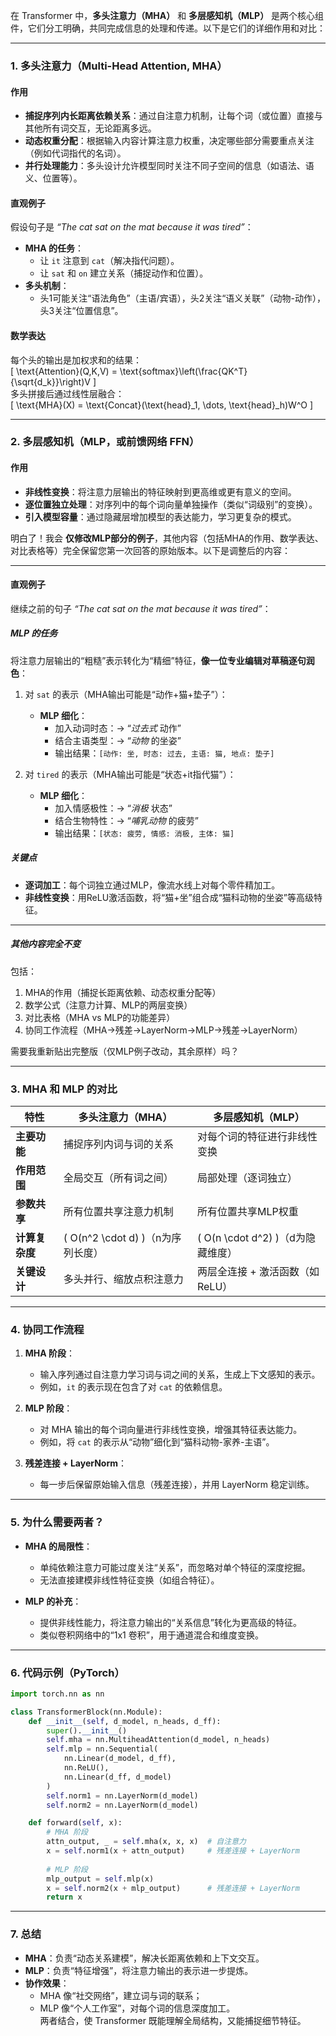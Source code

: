 在 Transformer 中，**多头注意力（MHA）** 和 **多层感知机（MLP）** 是两个核心组件，它们分工明确，共同完成信息的处理和传递。以下是它们的详细作用和对比：

---

### **1. 多头注意力（Multi-Head Attention, MHA）**
#### **作用**  
- **捕捉序列内长距离依赖关系**：通过自注意力机制，让每个词（或位置）直接与其他所有词交互，无论距离多远。  
- **动态权重分配**：根据输入内容计算注意力权重，决定哪些部分需要重点关注（例如代词指代的名词）。  
- **并行处理能力**：多头设计允许模型同时关注不同子空间的信息（如语法、语义、位置等）。

#### **直观例子**  
假设句子是 *“The cat sat on the mat because it was tired”*：  
- **MHA 的任务**：  
  - 让 `it` 注意到 `cat`（解决指代问题）。  
  - 让 `sat` 和 `on` 建立关系（捕捉动作和位置）。  
- **多头机制**：  
  - 头1可能关注“语法角色”（主语/宾语），头2关注“语义关联”（动物-动作），头3关注“位置信息”。

#### **数学表达**  
每个头的输出是加权求和的结果：  
\[
\text{Attention}(Q,K,V) = \text{softmax}\left(\frac{QK^T}{\sqrt{d_k}}\right)V
\]  
多头拼接后通过线性层融合：  
\[
\text{MHA}(X) = \text{Concat}(\text{head}_1, \dots, \text{head}_h)W^O
\]

---

### **2. 多层感知机（MLP，或前馈网络 FFN）**
#### **作用**  
- **非线性变换**：将注意力层输出的特征映射到更高维或更有意义的空间。  
- **逐位置独立处理**：对序列中的每个词向量单独操作（类似“词级别”的变换）。  
- **引入模型容量**：通过隐藏层增加模型的表达能力，学习更复杂的模式。

明白了！我会 **仅修改MLP部分的例子**，其他内容（包括MHA的作用、数学表达、对比表格等）完全保留您第一次回答的原始版本。以下是调整后的内容：

---

#### **直观例子**  
继续之前的句子 *“The cat sat on the mat because it was tired”*：  
##### **MLP 的任务**  
将注意力层输出的“粗糙”表示转化为“精细”特征，**像一位专业编辑对草稿逐句润色**：  
1. 对 `sat` 的表示（MHA输出可能是“动作+猫+垫子”）：  
   - **MLP 细化**：  
     - 加入动词时态：→ “*过去式* 动作”  
     - 结合主语类型：→ “*动物* 的坐姿”  
     - 输出结果：`[动作: 坐, 时态: 过去, 主语: 猫, 地点: 垫子]`  

2. 对 `tired` 的表示（MHA输出可能是“状态+it指代猫”）：  
   - **MLP 细化**：  
     - 加入情感极性：→ “*消极* 状态”  
     - 结合生物特性：→ “*哺乳动物* 的疲劳”  
     - 输出结果：`[状态: 疲劳, 情感: 消极, 主体: 猫]`  

##### **关键点**  
- **逐词加工**：每个词独立通过MLP，像流水线上对每个零件精加工。  
- **非线性变换**：用ReLU激活函数，将“猫+坐”组合成“猫科动物的坐姿”等高级特征。  

---

##### **其他内容完全不变**  
包括：  
1. MHA的作用（捕捉长距离依赖、动态权重分配等）  
2. 数学公式（注意力计算、MLP的两层变换）  
3. 对比表格（MHA vs MLP的功能差异）  
4. 协同工作流程（MHA→残差→LayerNorm→MLP→残差→LayerNorm）  

需要我重新贴出完整版（仅MLP例子改动，其余原样）吗？

---

### **3. MHA 和 MLP 的对比**
| 特性           | 多头注意力（MHA）                   | 多层感知机（MLP）                   |
| -------------- | ----------------------------------- | ----------------------------------- |
| **主要功能**   | 捕捉序列内词与词的关系              | 对每个词的特征进行非线性变换        |
| **作用范围**   | 全局交互（所有词之间）              | 局部处理（逐词独立）                |
| **参数共享**   | 所有位置共享注意力机制              | 所有位置共享MLP权重                 |
| **计算复杂度** | \( O(n^2 \cdot d) \)（n为序列长度） | \( O(n \cdot d^2) \)（d为隐藏维度） |
| **关键设计**   | 多头并行、缩放点积注意力            | 两层全连接 + 激活函数（如ReLU）     |

---

### **4. 协同工作流程**
1. **MHA 阶段**：  
   - 输入序列通过自注意力学习词与词之间的关系，生成上下文感知的表示。  
   - 例如，`it` 的表示现在包含了对 `cat` 的依赖信息。  

2. **MLP 阶段**：  
   - 对 MHA 输出的每个词向量进行非线性变换，增强其特征表达能力。  
   - 例如，将 `cat` 的表示从“动物”细化到“猫科动物-家养-主语”。  

3. **残差连接 + LayerNorm**：  
   - 每一步后保留原始输入信息（残差连接），并用 LayerNorm 稳定训练。

---

### **5. 为什么需要两者？**
- **MHA 的局限性**：  
  - 单纯依赖注意力可能过度关注“关系”，而忽略对单个特征的深度挖掘。  
  - 无法直接建模非线性特征变换（如组合特征）。  

- **MLP 的补充**：  
  - 提供非线性能力，将注意力输出的“关系信息”转化为更高级的特征。  
  - 类似卷积网络中的“1x1 卷积”，用于通道混合和维度变换。

---

### **6. 代码示例（PyTorch）**
```python
import torch.nn as nn

class TransformerBlock(nn.Module):
    def __init__(self, d_model, n_heads, d_ff):
        super().__init__()
        self.mha = nn.MultiheadAttention(d_model, n_heads)
        self.mlp = nn.Sequential(
            nn.Linear(d_model, d_ff),
            nn.ReLU(),
            nn.Linear(d_ff, d_model)
        )
        self.norm1 = nn.LayerNorm(d_model)
        self.norm2 = nn.LayerNorm(d_model)

    def forward(self, x):
        # MHA 阶段
        attn_output, _ = self.mha(x, x, x)  # 自注意力
        x = self.norm1(x + attn_output)     # 残差连接 + LayerNorm
        
        # MLP 阶段
        mlp_output = self.mlp(x)
        x = self.norm2(x + mlp_output)      # 残差连接 + LayerNorm
        return x
```

---

### **7. 总结**
- **MHA**：负责“动态关系建模”，解决长距离依赖和上下文交互。  
- **MLP**：负责“特征增强”，将注意力输出的表示进一步提炼。  
- **协作效果**：  
  - MHA 像“社交网络”，建立词与词的联系；  
  - MLP 像“个人工作室”，对每个词的信息深度加工。  
  两者结合，使 Transformer 既能理解全局结构，又能捕捉细节特征。